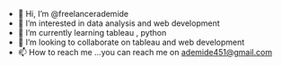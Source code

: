 - 👋 Hi, I’m @freelancerademide
- 👀 I’m interested in data analysis and web development
- 🌱 I’m currently learning tableau , python
- 💞️ I’m looking to collaborate on tableau and web development 
- 📫 How to reach me ...you can reach me on ademide451@gmail.com
<!---
freelancerademide/freelancerademide is a ✨ special ✨ repository because its `README.md` (this file) appears on your GitHub profile.
You can click the Preview link to take a look at your changes.
--->
